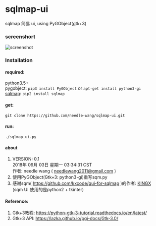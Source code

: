 # sqlmap-ui
sqlmap 简易 ui, using PyGObject(gtk+3) 


### screenshort
![screenshot](https://github.com/needle-wang/sqlmap-ui/blob/master/screenshots/sqlmap-ui1.png)
### Installation

#### required:
python3.5+  
pygobject: `pip3 install PyGObject` or `apt-get install python3-gi`  
[sqlmap](https://github.com/sqlmapproject/sqlmap): `pip2 install sqlmap`
#### get:
`git clone https://github.com/needle-wang/sqlmap-ui.git`
#### run:
`./sqlmap_ui.py`

#### about
1. VERSION: 0.1  
   2018年 09月 03日 星期一 03:34:31 CST  
   作者: needle wang ( needlewang2011@gmail.com )
2. 使用PyGObject(Gtk+3: python3-gi)重写sqm.py
3. 感谢sqm( https://github.com/kxcode/gui-for-sqlmap )的作者: [KINGX](https://github.com/kxcode)  
   (sqm UI 使用的是python2 + tkinter)

#### Reference:
1. Gtk+3教程: https://python-gtk-3-tutorial.readthedocs.io/en/latest/
2. Gtk+3 API: https://lazka.github.io/pgi-docs/Gtk-3.0/
